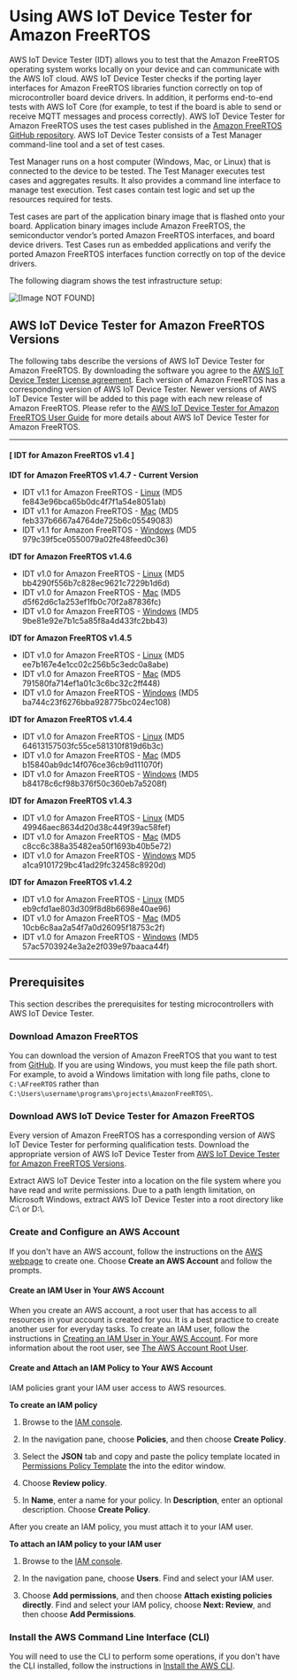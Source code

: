 # Using AWS IoT Device Tester for Amazon FreeRTOS<a name="device-tester-for-freertos-ug"></a>

AWS IoT Device Tester \(IDT\) allows you to test that the Amazon FreeRTOS operating system works locally on your device and can communicate with the AWS IoT cloud\. AWS IoT Device Tester checks if the porting layer interfaces for Amazon FreeRTOS libraries function correctly on top of microcontroller board device drivers\. In addition, it performs end\-to\-end tests with AWS IoT Core \(for example, to test if the board is able to send or receive MQTT messages and process correctly\)\. AWS IoT Device Tester for Amazon FreeRTOS uses the test cases published in the [Amazon FreeRTOS GitHub repository](https://github.com/aws/amazon-freertos)\. AWS IoT Device Tester consists of a Test Manager command\-line tool and a set of test cases\.

Test Manager runs on a host computer \(Windows, Mac, or Linux\) that is connected to the device to be tested\. The Test Manager executes test cases and aggregates results\. It also provides a command line interface to manage test execution\. Test cases contain test logic and set up the resources required for tests\.

Test cases are part of the application binary image that is flashed onto your board\. Application binary images include Amazon FreeRTOS, the semiconductor vendor’s ported Amazon FreeRTOS interfaces, and board device drivers\. Test Cases run as embedded applications and verify the ported Amazon FreeRTOS interfaces function correctly on top of the device drivers\.

The following diagram shows the test infrastructure setup:

![\[Image NOT FOUND\]](http://docs.aws.amazon.com/freertos/latest/userguide/images/devicetester_afr.png)

## AWS IoT Device Tester for Amazon FreeRTOS Versions<a name="dev-test-versions-afr"></a>

The following tabs describe the versions of AWS IoT Device Tester for Amazon FreeRTOS\. By downloading the software you agree to the [AWS IoT Device Tester License agreement](https://d232ctwt5kahio.cloudfront.net/greengrass/AWS%20IoT%20Device%20Tester%20License%20Agreement.pdf)\. Each version of Amazon FreeRTOS has a corresponding version of AWS IoT Device Tester\. Newer versions of AWS IoT Device Tester will be added to this page with each new release of Amazon FreeRTOS\. Please refer to the [ AWS IoT Device Tester for Amazon FreeRTOS User Guide](https://docs.aws.amazon.com/freertos/latest/userguide/what-is-amazon-freertos.html) for more details about AWS IoT Device Tester for Amazon FreeRTOS\.

------
#### [ IDT for Amazon FreeRTOS v1\.4 ]

**IDT for Amazon FreeRTOS v1\.4\.7 \- Current Version**
+ IDT v1\.1 for Amazon FreeRTOS \- [ Linux](https://d232ctwt5kahio.cloudfront.net/afr/devicetester_afreertos_linux_1.1.190304225254.zip) \(MD5 fe843e96bca65b0dc4f7f1a54e8051ab\)
+ IDT v1\.1 for Amazon FreeRTOS \- [ Mac](https://d232ctwt5kahio.cloudfront.net/afr/devicetester_afreertos_mac_1.1.190304225254.zip) \(MD5 feb337b6667a4764de725b6c05549083\)
+ IDT v1\.1 for Amazon FreeRTOS \- [ Windows]( https://d232ctwt5kahio.cloudfront.net/afr/devicetester_afreertos_win_1.1.190304225254.zip) \(MD5 979c39f5ce0550079a02fe48feed0c36\)

**IDT for Amazon FreeRTOS v1\.4\.6**
+ IDT v1\.0 for Amazon FreeRTOS \- [ Linux](https://d232ctwt5kahio.cloudfront.net/afr/devicetester_afreertos_linux_1.0.190204214205.zip) \(MD5 bb4290f556b7c828ec9621c7229b1d6d\)
+ IDT v1\.0 for Amazon FreeRTOS \- [ Mac](https://d232ctwt5kahio.cloudfront.net/afr/devicetester_afreertos_mac_1.0.190204214205.zip) \(MD5 d5f62d6c1a253ef1fb0c70f2a87836fc\)
+ IDT v1\.0 for Amazon FreeRTOS \- [ Windows]( https://d232ctwt5kahio.cloudfront.net/afr/devicetester_afreertos_win_1.0.190204214205.zip) \(MD5 9be81e92e7b1c5a85f8a4d433fc2bb43\)

**IDT for Amazon FreeRTOS v1\.4\.5**
+ IDT v1\.0 for Amazon FreeRTOS \- [ Linux](https://d232ctwt5kahio.cloudfront.net/afr/devicetester_afreertos_linux_1.0.190122221640.zip) \(MD5 ee7b167e4e1cc02c256b5c3edc0a8abe\)
+ IDT v1\.0 for Amazon FreeRTOS \- [ Mac](https://d232ctwt5kahio.cloudfront.net/afr/devicetester_afreertos_mac_1.0.190122221640.zip) \(MD5 791580fa714ef1a01c3c6bc32c2ff448\)
+ IDT v1\.0 for Amazon FreeRTOS \- [ Windows](https://d232ctwt5kahio.cloudfront.net/afr/devicetester_afreertos_win_1.0.190122221640.zip) \(MD5 ba744c23f6276bba928775bc024ec108\)

**IDT for Amazon FreeRTOS v1\.4\.4**
+ IDT v1\.0 for Amazon FreeRTOS \- [ Linux](https://d232ctwt5kahio.cloudfront.net/afr/devicetester_afreertos_linux_1.0.181213003249.zip) \(MD5 64613157503fc55ce581310f819d6b3c\)
+ IDT v1\.0 for Amazon FreeRTOS \- [ Mac](https://d232ctwt5kahio.cloudfront.net/afr/devicetester_afreertos_mac_1.0.181213003249.zip) \(MD5 b15840ab9dc14f076ce36cb9d111070f\)
+ IDT v1\.0 for Amazon FreeRTOS \- [ Windows](https://d232ctwt5kahio.cloudfront.net/afr/devicetester_afreertos_win_1.0.181213003249.zip) \(MD5 b84178c6cf98b376f50c360eb7a5208f\)

**IDT for Amazon FreeRTOS v1\.4\.3**
+ IDT v1\.0 for Amazon FreeRTOS \- [ Linux](https://d232ctwt5kahio.cloudfront.net/afr/devicetester_afreertos_linux_1.0.181211220033.zip) \(MD5 49946aec8634d20d38c449f39ac58fef\)
+ IDT v1\.0 for Amazon FreeRTOS \- [ Mac](https://d232ctwt5kahio.cloudfront.net/afr/devicetester_afreertos_mac_1.0.181211220033.zip) \(MD5 c8cc6c388a35482ea50f1693b40b5e72\)
+ IDT v1\.0 for Amazon FreeRTOS \- [ Windows](https://d232ctwt5kahio.cloudfront.net/afr/devicetester_afreertos_win_1.0.181211220033.zip) MD5 a1ca9101729bc41ad29fc32458c8920d\)

**IDT for Amazon FreeRTOS v1\.4\.2**
+ IDT v1\.0 for Amazon FreeRTOS \- [ Linux](https://d232ctwt5kahio.cloudfront.net/afr/devicetester_afreertos_linux_1.0.181119201633.zip) \(MD5 eb9cfd1ae803d309f8d8b6698e40ae96\)
+ IDT v1\.0 for Amazon FreeRTOS \- [ Mac](https://d232ctwt5kahio.cloudfront.net/afr/devicetester_afreertos_mac_1.0.181119201633.zip) \(MD5 10cb6c8aa2a54f7a0d26095f18753c2f\)
+ IDT v1\.0 for Amazon FreeRTOS \- [ Windows](https://d232ctwt5kahio.cloudfront.net/afr/devicetester_afreertos_win_1.0.181119201633.zip) \(MD5 57ac5703924e3a2e2f039e97baaca44f\)

------

## Prerequisites<a name="dev-tester-prereqs"></a>

This section describes the prerequisites for testing microcontrollers with AWS IoT Device Tester\.

### Download Amazon FreeRTOS<a name="download-afr"></a>

You can download the version of Amazon FreeRTOS that you want to test from [GitHub](https://github.com/aws/amazon-freertos)\. If you are using Windows, you must keep the file path short\. For example, to avoid a Windows limitation with long file paths, clone to `C:\AFreeRTOS` rather than `C:\Users\username\programs\projects\AmazonFreeRTOS\`\.

### Download AWS IoT Device Tester for Amazon FreeRTOS<a name="download-dev-tester-afr"></a>

Every version of Amazon FreeRTOS has a corresponding version of AWS IoT Device Tester for performing qualification tests\. Download the appropriate version of AWS IoT Device Tester from [AWS IoT Device Tester for Amazon FreeRTOS Versions](#dev-test-versions-afr)\.

Extract AWS IoT Device Tester into a location on the file system where you have read and write permissions\. Due to a path length limitation, on Microsoft Windows, extract AWS IoT Device Tester into a root directory like C:\\ or D:\\\.

### Create and Configure an AWS Account<a name="config-aws-account"></a>

If you don't have an AWS account, follow the instructions on the [AWS webpage](https://aws.amazon.com) to create one\. Choose **Create an AWS Account** and follow the prompts\.

#### Create an IAM User in Your AWS Account<a name="create-iam-user-afr"></a>

When you create an AWS account, a root user that has access to all resources in your account is created for you\. It is a best practice to create another user for everyday tasks\. To create an IAM user, follow the instructions in [Creating an IAM User in Your AWS Account](https://docs.aws.amazon.com/IAM/latest/UserGuide/id_users_create.html)\. For more information about the root user, see [The AWS Account Root User](https://docs.aws.amazon.com/IAM/latest/UserGuide/id_root-user.html)\.

#### Create and Attach an IAM Policy to Your AWS Account<a name="create-policy-bk-afr"></a>

IAM policies grant your IAM user access to AWS resources\. 

**To create an IAM policy**

1. Browse to the [IAM console](https://console.aws.amazon.com/iam/)\.

1. In the navigation pane, choose **Policies**, and then choose **Create Policy**\.

1. Select the **JSON** tab and copy and paste the policy template located in [Permissions Policy Template](policy-template.md) the [](policy-template.md) into the editor window\.

1. Choose **Review policy**\.

1. In **Name**, enter a name for your policy\. In **Description**, enter an optional description\. Choose **Create Policy**\.

After you create an IAM policy, you must attach it to your IAM user\.

**To attach an IAM policy to your IAM user**

1. Browse to the [IAM console](https://console.aws.amazon.com/iam/)\.

1. In the navigation pane, choose **Users**\. Find and select your IAM user\.

1. Choose **Add permissions**, and then choose **Attach existing policies directly**\. Find and select your IAM policy, choose **Next: Review**, and then choose **Add Permissions**\.

### Install the AWS Command Line Interface \(CLI\)<a name="install-cli"></a>

 You will need to use the CLI to perform some operations, if you don't have the CLI installed, follow the instructions in [Install the AWS CLI](https://docs.aws.amazon.com/cli/latest/userguide/installing.html)\.